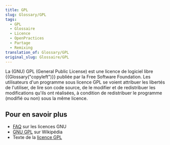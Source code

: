 ```yaml
---
title: GPL
slug: Glossary/GPL
tags:
  - GPL
  - Glossaire
  - Licence
  - OpenPractices
  - Partage
  - Remixing
translation_of: Glossary/GPL
original_slug: Glossaire/GPL
---
```

La (GNU) GPL (General Public License) est une licence de logiciel libre {{Glossary("copyleft")}} publiée par la Free Software Foundation. Les utilisateurs d'un programme sous licence GPL se voient attribuer les libertés de l'utiliser, de lire son code source, de le modifier et de redistribuer les modifications qu'ils ont réalisées, à condition de redistribuer le programme (modifié ou non) sous la même licence.

## Pour en savoir plus

- [FAQ](http://www.gnu.org/licenses/gpl-faq.html) sur les licences GNU
- [GNU GPL](http://fr.wikipedia.org/wiki/Licence_publique_générale_GNU) sur Wikipédia
- Texte de la [licence GPL](https://gnu.org/licenses/gpl.html)
